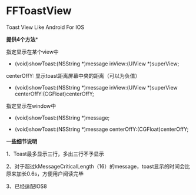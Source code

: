 FFToastView
===========

Toast View Like Android For IOS


******提供4个方法*******

指定显示在某个view中

  - (void)showToast:(NSString *)message inView:(UIView *)superView;
  

  centerOffY: 显示toast距离屏幕中央的距离（可以为负值）
  
  - (void)showToast:(NSString *)message inView:(UIView *)superView centerOffY:(CGFloat)centerOffY;
  
  

指定显示在window中

  - (void)showToast:(NSString *)message;

  - (void)showToast:(NSString *)message centerOffY:(CGFloat)centerOffY;


********一些细节说明********

1、Toast最多显示三行，多出三行不予显示

2、对于超过kMessageCriticalLength（16）的message，toast显示的时间会比原来加长0.6s，方便用户阅读完毕

3、已经适配IOS8
